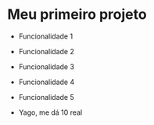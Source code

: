 # Meu primeiro projeto

* Funcionalidade 1

* Funcionalidade 2

* Funcionalidade 3

* Funcionalidade 4

* Funcionalidade 5

* Yago, me dá 10 real